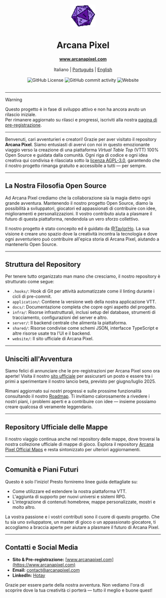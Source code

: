 <div align="center">
  <img src="./website/src/assets/static/pixel-d20.png" alt="d20" width="80" />
  <h1>Arcana Pixel</h1>
</div>

<div align="center">
  <strong><a href="https://www.arcanapixel.com">www.arcanapixel.com</a></strong>
  <br/><br/>
  <span>Italiano</span> | <a href="./README.pt.md">Português</a> | <a href="./README.md">English</a>
  <br/><br/>
  <img alt="GitHub License" src="https://img.shields.io/github/license/hotaydev/arcana-pixel?color=1ad56f">
  <img alt="GitHub commit activity" src="https://img.shields.io/github/commit-activity/m/hotaydev/arcana-pixel">
  <img alt="Website" src="https://img.shields.io/website?url=https%3A%2F%2Fwww.arcanapixel.com">
  <br/><br/>
</div>

---
> [!WARNING]  
> Questo progetto è in fase di sviluppo attivo e non ha ancora avuto un rilascio iniziale.  
> Per rimanere aggiornato su rilasci e progressi, iscriviti alla nostra [pagina di pre-registrazione](https://www.arcanapixel.com/it/#still-in-development).  
---

Benvenuti, cari avventurieri e creatori!
Grazie per aver visitato il repository **Arcana Pixel**. Siamo entusiasti di avervi con noi in questo emozionante viaggio verso la creazione di una piattaforma *Virtual Table Top* (VTT) 100% Open Source e guidata dalla comunità. Ogni riga di codice e ogni idea creativa qui condivisa è rilasciata sotto la [licenza AGPL-3.0](./LICENSE), garantendo che il nostro progetto rimanga gratuito e accessibile a tutti — per sempre.

---

## La Nostra Filosofia Open Source

Ad Arcana Pixel crediamo che la collaborazione sia la magia dietro ogni grande avventura. Mantenendo il nostro progetto Open Source, diamo la possibilità a sviluppatori, giocatori ed appassionati di contribuire con idee, miglioramenti e personalizzazioni. Il vostro contributo aiuta a plasmare il futuro di questa piattaforma, rendendola un vero sforzo collettivo.

Il nostro progetto è stato concepito ed è guidato da [@TaylorHo](https://github.om/TaylorHo/). La sua visione è creare uno spazio dove la creatività incontra la tecnologia e dove ogni avventuriero può contribuire all'epica storia di Arcana Pixel, aiutando a mantenerlo Open Source.

---

## Struttura del Repository

Per tenere tutto organizzato man mano che cresciamo, il nostro repository è strutturato come segue:

- `.hooks/`: Hook di Git per attività automatizzate come il linting durante i cicli di pre-commit.
- `application/`: Contiene la versione web della nostra applicazione VTT.
- `docs/`: Documentazione completa che copre ogni aspetto del progetto.
- `infra/`: Risorse infrastrutturali, inclusi setup del database, strumenti di tracciamento, configurazioni del server e altro.
- `server/`: Il backend centrale che alimenta la piattaforma.
- `shared/`: Risorse condivise come schemi JSON, interfacce TypeScript e altre risorse usate tra l'UI e il backend.
- `website/`: Il sito ufficiale di Arcana Pixel.

---

## Unisciti all'Avventura

Siamo felici di annunciare che le pre-registrazioni per Arcana Pixel sono ora aperte! Visita il nostro [sito ufficiale](https://www.arcanapixel.com) per assicurarti un posto e essere tra i primi a sperimentare il nostro lancio beta, previsto per giugno/luglio 2025.

Rimani aggiornato sui nostri progressi e sulle prossime funzionalità consultando il nostro [Roadmap](https://github.com/orgs/hotaydev/projects/7). Ti invitiamo calorosamente a rivedere i nostri piani, i problemi aperti e a contribuire con idee — insieme possiamo creare qualcosa di veramente leggendario.

---

## Repository Ufficiale delle Mappe

Il nostro viaggio continua anche nel repository delle mappe, dove troverai la nostra collezione ufficiale di mappe di gioco. Esplora il repository [Arcana Pixel Official Maps](https://github.com/hotaydev/arcana-pixel-official-maps) e resta sintonizzato per ulteriori aggiornamenti.

---

## Comunità e Piani Futuri

Questo è solo l'inizio! Presto forniremo linee guida dettagliate su:
- Come utilizzare ed estendere la nostra piattaforma VTT.
- L'aggiunta di supporto per nuovi universi e sistemi RPG.
- L'integrazione di contenuti homebrew, mappe personalizzate, mostri e molto altro.

La vostra passione e i vostri contributi sono il cuore di questo progetto. Che tu sia uno sviluppatore, un master di gioco o un appassionato giocatore, ti accogliamo a braccia aperte per aiutare a plasmare il futuro di Arcana Pixel.

---

## Contatti e Social Media

- **Sito & Pre-registrazione:** [www.arcanapixel.com](https://www.arcanapixel.com)
- **Email:** [contact@arcanapixel.com](mailto:contact@arcanapixel.com)
- **LinkedIn:** [Hotay](https://www.linkedin.com/company/hotay/)

Grazie per essere parte della nostra avventura. Non vediamo l'ora di scoprire dove la tua creatività ci porterà — tutto il meglio e buone quest!
